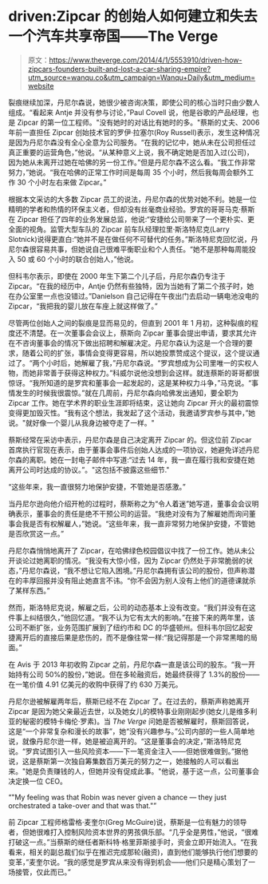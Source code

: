 # driven:Zipcar 的创始人如何建立和失去一个汽车共享帝国——The Verge

> 原文：<https://www.theverge.com/2014/4/1/5553910/driven-how-zipcars-founders-built-and-lost-a-car-sharing-empire?utm_source=wanqu.co&utm_campaign=Wanqu+Daily&utm_medium=website>

裂痕继续加深，丹尼尔森说，她很少被咨询决策，即使公司的核心当时只由少数人组成。“看起来 Antje 并没有参与讨论，”Paul Covell 说，他是谷歌的产品经理，也是 Zipcar 的第一位工程师。"没有她时的对话比有她时的多。"蔡斯的丈夫、2006 年前一直担任 Zipcar 创始技术官的罗伊·拉塞尔(Roy Russell)表示，发生这种情况是因为丹尼尔森没有全心全意为公司服务。“在我的记忆中，她从未在公司担任过真正重要的运营角色，”他说。“从某种意义上说，我不确定她是否加入过(公司)，因为她从未离开过她在哈佛的另一份工作。”但是丹尼尔森不这么看。“我工作非常努力，”她说。“我在哈佛的正常工作时间是每周 35 个小时，然后我每周会额外工作 30 个小时左右来做 Zipcar。”

根据本文采访的大多数 Zipcar 员工的说法，丹尼尔森的优势对她不利。她是一位精明的学者和热情的环保主义者，但却没有丝毫商业经验。罗宾的哥哥马克·蔡斯在 Zipcar 担任了四年的业务发展总监，他说:“安捷给公司带来了一个更朴实、更全面的视角。监管大型车队的 Zipcar 前车队经理拉里·斯洛特尼克(Larry Slotnick)说得更直白:“她并不是在做任何不可替代的任务。”斯洛特尼克回忆说，丹尼尔森很容易共事，但她说自己很难平衡职业和个人责任。“她不是那种每周能投入 50 或 60 个小时的联合创始人，”他说。

但科韦尔表示，即使在 2000 年生下第二个儿子后，丹尼尔森仍专注于 Zipcar。“在我的经历中，Antje 仍然有些独特，因为当她有了第二个孩子时，她在办公室里一点也没错过。”Danielson 自己记得在午夜出门去启动一辆电池没电的 Zipcar，“我把我的婴儿放在车座上就这样做了。”

尽管两位创始人之间的裂痕是显而易见的，但直到 2001 年 1 月初，这种裂痕的程度还不清楚。在一次董事会会议上，蔡斯向 Zipcar 董事会提出申请，要求其允许在不咨询董事会的情况下做出招聘和解雇决定。丹尼尔森认为这是一个合理的要求，随着公司的扩张，事情会变得更容易，所以她投票赞成这个提议，这个提议通过了。“两个小时后，她解雇了我，”丹尼尔森说。“罗宾想成为公司里唯一的实权人物，而她非常善于获得这种权力。”科威尔说他没想到会这样。就连蔡斯的哥哥都很惊讶。“我所知道的是罗宾和董事会一起发起的，这是某种权力斗争，”马克说。“事情发生的时候我很震惊。”就在几周前，丹尼尔森向哈佛发出通知，要全职为 Zipcar 工作。她在学术界的职业生涯即将结束，这让她向 Zipcar 开火的最初震惊变得更加毁灭性。“我有这个想法，我发起了这个活动，我邀请罗宾参与其中，”她说。"就好像一个婴儿从我身边被夺走了一样。"

蔡斯经常在采访中表示，丹尼尔森是自己决定离开 Zipcar 的。但这位前 Zipcar 首席执行官现在表示，由于董事会事件后创始人达成的一项协议，她避免详述丹尼尔森的离职。她在一封电子邮件中写道:“过去 14 年，我一直在履行我和安捷在她离开公司时达成的协议。”。"这包括不披露这些细节."

“这些年来，我一直很努力地保护安捷，不管她是否感激。”

当丹尼尔逊向他介绍开枪的过程时，蔡斯称之为“令人着迷”她写道，董事会会议明确表示，董事会的责任是绝不干预公司的运营。“我绝对没有为了解雇她而询问董事会我是否有权解雇人，”她说。“这些年来，我一直非常努力地保护安捷，不管她是否欣赏这一点。”

丹尼尔森悄悄地离开了 Zipcar，在哈佛绿色校园倡议中找了一份工作。她从未公开谈论过她离职的情况。“我没有大惊小怪，因为 Zipcar 仍然处于非常脆弱的状态，”丹尼尔森说，“我不想让它陷入困境。”丹尼尔森拥有该公司的股份，但声称潜在的丰厚回报并没有阻止她直言不讳。“你不会因为别人没有上他们的道德课就杀了某样东西。”

然而，斯洛特尼克说，解雇之后，公司的动态基本上没有改变。“我们并没有在这件事上纠结很久，”他回忆道。“我不认为它有太大的影响。”在接下来的两年里，该公司不断扩张，业务范围扩展到了纽约市和 DC 的华盛顿州。但科韦尔回忆起安捷离开后的直接后果是悲伤的，而不是像往常一样:“我记得那是一个非常黑暗的局面。”

在 Avis 于 2013 年初收购 Zipcar 之前，丹尼尔森一直是该公司的股东。“我一开始持有公司 50%的股份，”她说。但在多轮融资后，她最终获得了 1.3%的股份——在一笔价值 4.91 亿美元的收购中获得了约 630 万美元。

丹尼尔逊被解雇两年后，蔡斯已经不在 Zipcar 了。在过去的，蔡斯声称她离开 Zipcar 是因为她父亲最近去世，以及她女儿的模特事业刚刚起步(她女儿是维多利亚的秘密的模特卡梅伦·罗素)。当 *The Verge* 问她是否被解雇时，蔡斯回答说，这是“一个非常复杂和漫长的故事”，她“没有兴趣参与。”公司内部的一些人简单地说，就像丹尼尔逊一样，她是被迫离开的。“这是董事会的决定，”斯洛特尼克说。“罗宾试图引入一些风险资本——下一笔资金注入——但她很难做到。”据他说，这是蔡斯第一次独自筹集数百万美元的努力之一，她接触的人可以看出来。"她是负责赚钱的人，但她并没有促成此事。"他说，基于这一点，公司董事会决定换一位 CEO。

<q>"My feeling was that Robin was never given a chance — they just orchestrated a take-over and that was that."</q>

前 Zipcar 工程师格雷格·麦奎尔(Greg McGuire)说，蔡斯是一位有魅力的领导者，但她很难打入控制风险资本世界的男孩俱乐部。“几乎全是男性，”他说，“很难打破这一点。”当蔡斯的继任者斯科特·格里菲斯接手时，资金立即开始流入。“在我看来，相关的副总裁们似乎在推迟完成那轮(融资)，直到他们能够执行他们想要的变革，”麦奎尔说。“我的感觉是罗宾从来没有得到机会——他们只是精心策划了一场接管，仅此而已。”
